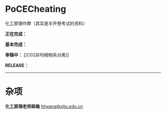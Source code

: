 # PoCECheating
化工原理作弊（其实是半开卷考试的资料）

**正在完成：**


**基本完成：**


**审稿中：**
[[C02非均相物系分离]]

**RELEASE：**


****
# 杂项

**化工原理老师邮箱**
hhyang@xjtu.edu.cn
